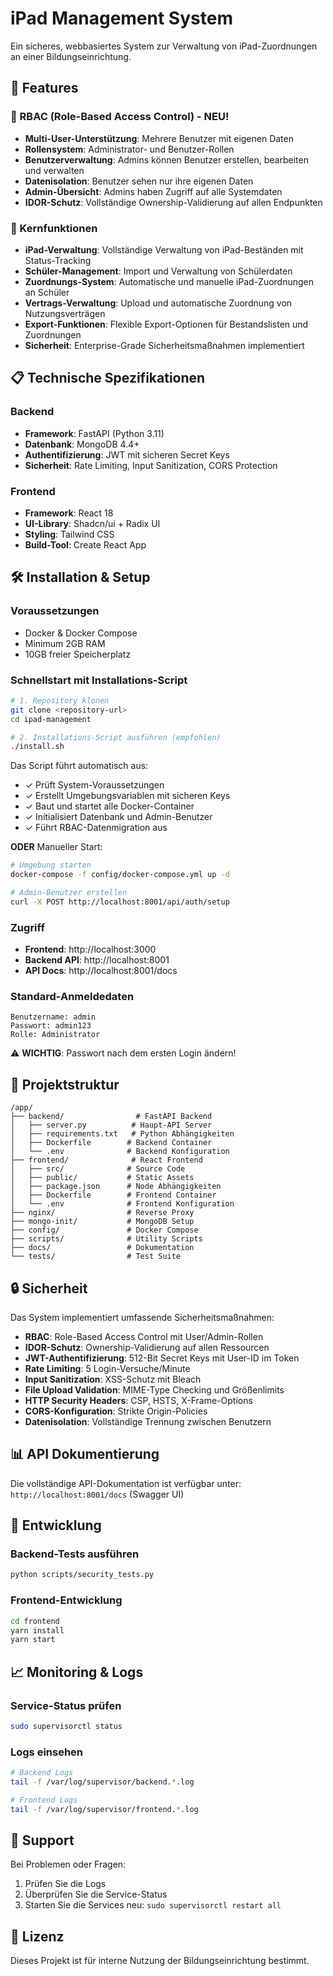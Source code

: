 # iPad Management System

Ein sicheres, webbasiertes System zur Verwaltung von iPad-Zuordnungen an einer Bildungseinrichtung.

## 🚀 Features

### 🔐 RBAC (Role-Based Access Control) - NEU!
- **Multi-User-Unterstützung**: Mehrere Benutzer mit eigenen Daten
- **Rollensystem**: Administrator- und Benutzer-Rollen
- **Benutzerverwaltung**: Admins können Benutzer erstellen, bearbeiten und verwalten  
- **Datenisolation**: Benutzer sehen nur ihre eigenen Daten
- **Admin-Übersicht**: Admins haben Zugriff auf alle Systemdaten
- **IDOR-Schutz**: Vollständige Ownership-Validierung auf allen Endpunkten

### 📱 Kernfunktionen
- **iPad-Verwaltung**: Vollständige Verwaltung von iPad-Beständen mit Status-Tracking
- **Schüler-Management**: Import und Verwaltung von Schülerdaten
- **Zuordnungs-System**: Automatische und manuelle iPad-Zuordnungen an Schüler
- **Vertrags-Verwaltung**: Upload und automatische Zuordnung von Nutzungsverträgen
- **Export-Funktionen**: Flexible Export-Optionen für Bestandslisten und Zuordnungen
- **Sicherheit**: Enterprise-Grade Sicherheitsmaßnahmen implementiert

## 📋 Technische Spezifikationen

### Backend
- **Framework**: FastAPI (Python 3.11)
- **Datenbank**: MongoDB 4.4+
- **Authentifizierung**: JWT mit sicheren Secret Keys
- **Sicherheit**: Rate Limiting, Input Sanitization, CORS Protection

### Frontend
- **Framework**: React 18
- **UI-Library**: Shadcn/ui + Radix UI
- **Styling**: Tailwind CSS
- **Build-Tool**: Create React App

## 🛠️ Installation & Setup

### Voraussetzungen
- Docker & Docker Compose
- Minimum 2GB RAM
- 10GB freier Speicherplatz

### Schnellstart mit Installations-Script
```bash
# 1. Repository klonen
git clone <repository-url>
cd ipad-management

# 2. Installations-Script ausführen (empfohlen)
./install.sh
```

Das Script führt automatisch aus:
- ✓ Prüft System-Voraussetzungen
- ✓ Erstellt Umgebungsvariablen mit sicheren Keys
- ✓ Baut und startet alle Docker-Container
- ✓ Initialisiert Datenbank und Admin-Benutzer
- ✓ Führt RBAC-Datenmigration aus

**ODER** Manueller Start:
```bash
# Umgebung starten
docker-compose -f config/docker-compose.yml up -d

# Admin-Benutzer erstellen
curl -X POST http://localhost:8001/api/auth/setup
```

### Zugriff
- **Frontend**: http://localhost:3000
- **Backend API**: http://localhost:8001
- **API Docs**: http://localhost:8001/docs

### Standard-Anmeldedaten
```
Benutzername: admin
Passwort: admin123
Rolle: Administrator
```
⚠️ **WICHTIG**: Passwort nach dem ersten Login ändern!

## 📁 Projektstruktur

```
/app/
├── backend/                # FastAPI Backend
│   ├── server.py          # Haupt-API Server
│   ├── requirements.txt   # Python Abhängigkeiten  
│   ├── Dockerfile        # Backend Container
│   └── .env              # Backend Konfiguration
├── frontend/              # React Frontend
│   ├── src/              # Source Code
│   ├── public/           # Static Assets
│   ├── package.json      # Node Abhängigkeiten
│   ├── Dockerfile        # Frontend Container
│   └── .env              # Frontend Konfiguration
├── nginx/                # Reverse Proxy
├── mongo-init/           # MongoDB Setup
├── config/               # Docker Compose
├── scripts/              # Utility Scripts
├── docs/                 # Dokumentation
└── tests/                # Test Suite
```

## 🔒 Sicherheit

Das System implementiert umfassende Sicherheitsmaßnahmen:
- **RBAC**: Role-Based Access Control mit User/Admin-Rollen
- **IDOR-Schutz**: Ownership-Validierung auf allen Ressourcen
- **JWT-Authentifizierung**: 512-Bit Secret Keys mit User-ID im Token
- **Rate Limiting**: 5 Login-Versuche/Minute
- **Input Sanitization**: XSS-Schutz mit Bleach
- **File Upload Validation**: MIME-Type Checking und Größenlimits
- **HTTP Security Headers**: CSP, HSTS, X-Frame-Options
- **CORS-Konfiguration**: Strikte Origin-Policies
- **Datenisolation**: Vollständige Trennung zwischen Benutzern

## 📊 API Dokumentierung

Die vollständige API-Dokumentation ist verfügbar unter:
`http://localhost:8001/docs` (Swagger UI)

## 🔧 Entwicklung

### Backend-Tests ausführen
```bash
python scripts/security_tests.py
```

### Frontend-Entwicklung
```bash
cd frontend
yarn install
yarn start
```

## 📈 Monitoring & Logs

### Service-Status prüfen
```bash
sudo supervisorctl status
```

### Logs einsehen
```bash
# Backend Logs
tail -f /var/log/supervisor/backend.*.log

# Frontend Logs  
tail -f /var/log/supervisor/frontend.*.log
```

## 🤝 Support

Bei Problemen oder Fragen:
1. Prüfen Sie die Logs
2. Überprüfen Sie die Service-Status
3. Starten Sie die Services neu: `sudo supervisorctl restart all`

## 📜 Lizenz

Dieses Projekt ist für interne Nutzung der Bildungseinrichtung bestimmt.
